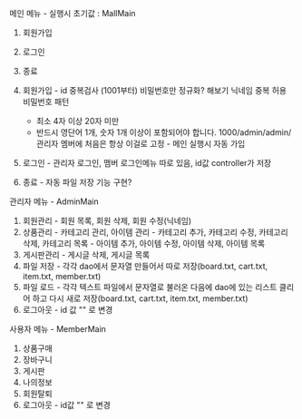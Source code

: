 메인 메뉴 - 실행시 초기값 : MallMain

1. 회원가입
2. 로그인
0. 종료

1. 회원가입 - id 중복검사 (1001부터) 비밀번호만 정규화? 해보기 닉네임 중복 허용
	비밀번호 패턴
	- 최소 4자 이상 20자 미만
	- 반드시 영단어 1개, 숫자 1개 이상이 포함되어야 합니다.
	1000/admin/admin/관리자
	멤버에 처음은 항상 이걸로 고정 - 메인 실행시 자동 가입

2. 로그인 - 관리자 로그인, 맴버 로그인메뉴 따로 있음, id값 controller가 저장
0. 종료 - 자동  파일 저장 기능 구현?


관리자 메뉴 - AdminMain

1. 회원관리 - 회원 목록, 회원 삭제, 회원 수정(닉네임)
2. 상품관리 - 카테고리 관리, 아이템 관리
	   - 카테고리 추가, 카테고리 수정, 카테고리 삭제, 카테고리 목록
	   - 아이템 추가, 아이템 수정, 아이템 삭제, 아이템 목록
3. 게시판관리 - 게시글 삭제, 게시글 목록 
4. 파일 저장 - 각각 dao에서 문자열 만들어서 따로 저장(board.txt, cart.txt, item.txt, member.txt)
5. 파일 로드 - 각각 텍스트 파일에서 문자열로 불러온 다음에 dao에 있는 리스트 클리어 하고 다시 새로 저장(board.txt, cart.txt, item.txt, member.txt)
0. 로그아웃 - id 값 "" 로 변경

사용자 메뉴 - MemberMain
1. 상품구매
2. 장바구니
3. 게시판
4. 나의정보
5. 회원탈퇴
0. 로그아웃 - id값 "" 로 변경


